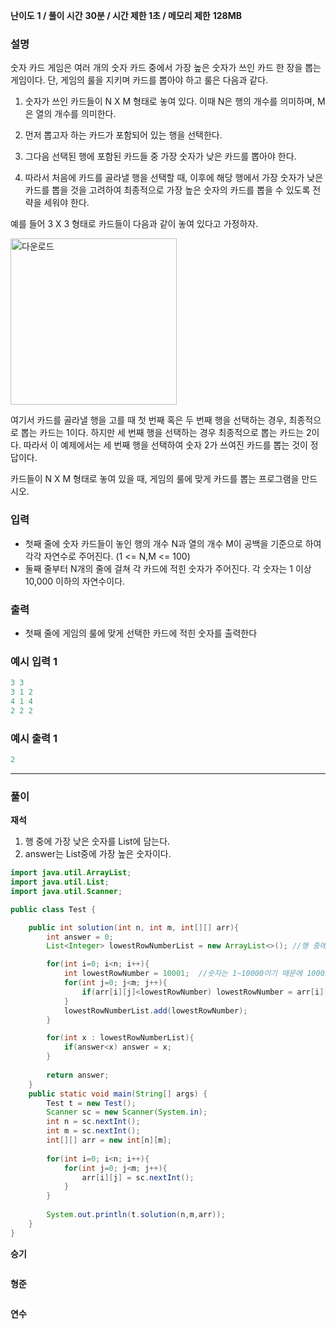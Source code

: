 **난이도** **1  /  풀이 시간** **30분  /  시간 제한 1초  /  메모리 제한** **128MB**

### **설명**

숫자 카드 게임은 여러 개의 숫자 카드 중에서 가장 높은 숫자가 쓰인 카드 한 장을 뽑는 게임이다. 단, 게임의 룰을 지키며 카드를 뽑아야 하고 룰은 다음과 같다.

1. 숫자가 쓰인 카드들이 N X M 형태로 놓여 있다. 이때 N은 행의 개수를 의미하며, M은 열의 개수를 의미한다.

2. 먼저 뽑고자 하는 카드가 포함되어 있는 행을 선택한다.

3. 그다음 선택된 행에 포함된 카드들 중 가장 숫자가 낮은 카드를 뽑아야 한다.

4. 따라서 처음에 카드를 골라낼 행을 선택할 때, 이후에 해당 행에서 가장 숫자가 낮은 카드를 뽑을 것을 고려하여 최종적으로 가장 높은 숫자의 카드를 뽑을 수 있도록 전략을 세워야 한다.

예를 들어 3 X 3 형태로 카드들이 다음과 같이 놓여 있다고 가정하자.

<img width="266" alt="다운로드" src="https://user-images.githubusercontent.com/110963294/223294136-438a1594-8499-4176-9a8b-7919512649ac.png">

여기서 카드를 골라낼 행을 고를 때 첫 번째 혹은 두 번째 행을 선택하는 경우, 최종적으로 뽑는 카드는 1이다. 하지만 세 번째 행을 선택하는 경우 최종적으로 뽑는 카드는 2이다. 따라서 이 예제에서는 세 번째 행을 선택하여 숫자 2가 쓰여진 카드를 뽑는 것이 정답이다.

카드들이 N X M 형태로 놓여 있을 때, 게임의 룰에 맞게 카드를 뽑는 프로그램을 만드시오.

### **입력**

- 첫째 줄에 숫자 카드들이 놓인 행의 개수 N과 열의 개수 M이 공백을 기준으로 하여 각각 자연수로 주어진다. (1 <= N,M <= 100)
- 둘째 줄부터 N개의 줄에 걸쳐 각 카드에 적힌 숫자가 주어진다. 각 숫자는 1 이상 10,000 이하의 자연수이다.

### **출력**

- 첫째 줄에 게임의 룰에 맞게 선택한 카드에 적힌 숫자를 출력한다

### 예시 입력 1

```java
3 3
3 1 2
4 1 4
2 2 2
```

### 예시 출력 1

```java
2
```

---
### 풀이

**재석**

1. 행 중에 가장 낮은 숫자를 List에 담는다.
2. answer는 List중에 가장 높은 숫자이다.
```java
import java.util.ArrayList;
import java.util.List;
import java.util.Scanner;

public class Test {

    public int solution(int n, int m, int[][] arr){
        int answer = 0;
        List<Integer> lowestRowNumberList = new ArrayList<>(); //행 중에 가장 낮은 숫자를 담는 List

        for(int i=0; i<n; i++){
            int lowestRowNumber = 10001;  //숫자는 1~10000이기 때문에 10001로 값을 정함. 2번째 반복문이 끝나면 초기화해야함.
            for(int j=0; j<m; j++){
                if(arr[i][j]<lowestRowNumber) lowestRowNumber = arr[i][j];
            }
            lowestRowNumberList.add(lowestRowNumber);
        }

        for(int x : lowestRowNumberList){
            if(answer<x) answer = x;
        }
        
        return answer;
    }
    public static void main(String[] args) {
        Test t = new Test();
        Scanner sc = new Scanner(System.in);
        int n = sc.nextInt();
        int m = sc.nextInt();
        int[][] arr = new int[n][m];
        
        for(int i=0; i<n; i++){
            for(int j=0; j<m; j++){
                arr[i][j] = sc.nextInt();
            }
        }
        
        System.out.println(t.solution(n,m,arr));
    }
}

```

**승기**

```java

```

**형준**

```java

```

**연수**

```python

```
